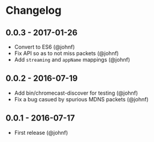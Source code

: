 # Changelog

## 0.0.3 - 2017-01-26

* Convert to ES6 (@johnf)
* Fix API so as to not miss packets (@johnf)
* Add `streaming` and `appName` mappings (@johnf)

## 0.0.2 - 2016-07-19

* Add bin/chromecast-discover for testing (@johnf)
* Fix a bug casued by spurious MDNS packets (@johnf)

## 0.0.1 - 2016-07-17

* First release (@johnf)
